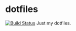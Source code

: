 dotfiles
========
[![Build Status](http://apertron.net:9014/github.com/zackp30/dotfiles/status.png?branch=master)](http://apertron.net:9014/github.com/zackp30/dotfiles)
Just my dotfiles.
